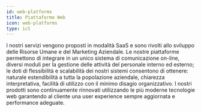 ```yaml
---
id: web-platforms
title: Piattaforme Web
icon: web-platforms
type: ict
---
```


I nostri servizi vengono proposti in modalità SaaS e sono rivolti allo sviluppo delle Risorse Umane e del Marketing Aziendale.
Le nostre piattaforme permettono di integrare in un unico sistema di comunicazione on-line, diversi moduli per la gestione delle attività del personale interno ed esterno; le doti di flessibilità e scalabilità dei nostri sistemi consentono di ottenere: naturale estendibilità a tutta la popolazione aziendale, chiarezza interpretativa, facilità di utilizzo con il minimo disagio organizzativo.
I nostri prodotti sono continuamente rinnovati utilizzando le più moderne tecnologie web garantendo al cliente una user experience sempre aggiornata e performance adeguate.
